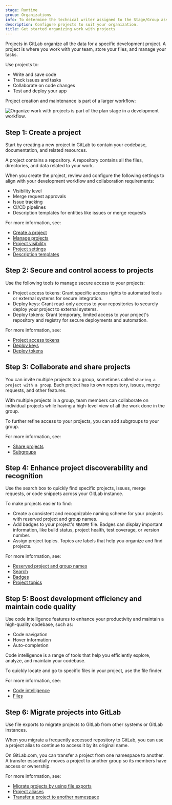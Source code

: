 ```yaml
---
stage: Runtime
group: Organizations
info: To determine the technical writer assigned to the Stage/Group associated with this page, see https://handbook.gitlab.com/handbook/product/ux/technical-writing/#assignments
description: Configure projects to suit your organization.
title: Get started organizing work with projects
---
```


Projects in GitLab organize all the data for a specific development project.
A project is where you work with your team, store your files, and manage your tasks.

Use projects to:

- Write and save code
- Track issues and tasks
- Collaborate on code changes
- Test and deploy your app

Project creation and maintenance is part of a larger workflow:

![Organize work with projects is part of the plan stage in a development workflow.](img/get_started_projects_v16_11.png)

## Step 1: Create a project

Start by creating a new project in GitLab to contain your codebase,
documentation, and related resources.

A project contains a repository. A repository contains all the files,
directories, and data related to your work.

When you create the project, review and configure the following settings to align with your development workflow and collaboration requirements:

- Visibility level
- Merge request approvals
- Issue tracking
- CI/CD pipelines
- Description templates for entities like issues or merge requests

For more information, see:

- [Create a project](../project/_index.md)
- [Manage projects](../project/working_with_projects.md)
- [Project visibility](../public_access.md)
- [Project settings](../project/settings/_index.md)
- [Description templates](../project/description_templates.md)

## Step 2: Secure and control access to projects

Use the following tools to manage secure access to your projects:

- Project access tokens: Grant specific access rights to automated tools or external systems for secure integration.
- Deploy keys: Grant read-only access to your repositories to securely deploy your project to external systems.
- Deploy tokens: Grant temporary, limited access to your project's repository and registry for secure deployments and automation.

For more information, see:

- [Project access tokens](../project/settings/project_access_tokens.md)
- [Deploy keys](../project/deploy_keys/_index.md)
- [Deploy tokens](../project/deploy_tokens/_index.md)

## Step 3: Collaborate and share projects

You can invite multiple projects to a group, sometimes called
`sharing a project with a group`. Each project has its own repository,
issues, merge requests, and other features.

With multiple projects in a group, team members can collaborate on individual
projects while having a high-level view of all the work done in the group.

To further refine access to your projects, you can add subgroups to
your group.

For more information, see:

- [Share projects](../project/members/sharing_projects_groups.md)
- [Subgroups](../group/subgroups/_index.md)

## Step 4: Enhance project discoverability and recognition

Use the search box to quickly find specific projects,
issues, merge requests, or code snippets across your GitLab instance.

To make projects easier to find:

- Create a consistent and recognizable naming scheme for your projects with reserved project and group names.
- Add badges to your project's `README` file. Badges can display important information,
like build status, project health, test coverage, or version number.
- Assign project topics. Topics are labels that help you organize and find projects.

For more information, see:

- [Reserved project and group names](../reserved_names.md)
- [Search](../search/_index.md)
- [Badges](../project/badges.md)
- [Project topics](../project/project_topics.md)

## Step 5: Boost development efficiency and maintain code quality

Use code intelligence features to enhance your productivity and
maintain a high-quality codebase, such as:

- Code navigation
- Hover information
- Auto-completion

Code intelligence is a range of tools
that help you efficiently explore, analyze, and maintain your codebase.

To quickly locate and go to specific files in your project,
use the file finder.

For more information, see:

- [Code intelligence](../project/code_intelligence.md)
- [Files](../project/repository/files/_index.md)

## Step 6: Migrate projects into GitLab

Use file exports to migrate projects to GitLab from other systems or GitLab instances.

When you migrate a frequently accessed repository to GitLab, you can use a project alias to
continue to access it by its original name.

On GitLab.com, you can transfer a project from one namespace to another.
A transfer essentially moves a project to another group
so its members have access or ownership.

For more information, see:

- [Migrate projects by using file exports](../project/import/_index.md)
- [Project aliases](../project/working_with_projects.md#project-aliases)
- [Transfer a project to another namespace](../project/settings/migrate_projects.md)
